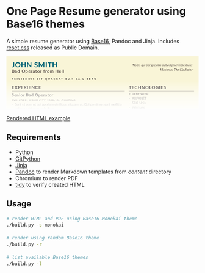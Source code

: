 # One Page Resume generator using Base16 themes

A simple resume generator using [Base16](https://github.com/chriskempson/base16), Pandoc and Jinja.
Includes [reset.css](https://meyerweb.com/eric/tools/css/reset/) released as Public Domain.

![Preview](static/preview.png)

[Rendered HTML example](https://fdziarmagowski.github.io/opr/)

## Requirements

- [Python](https://www.python.org/)
- [GitPython](https://github.com/gitpython-developers/GitPython)
- [Jinja](https://jinja.palletsprojects.com/en/2.11.x/)
- [Pandoc](https://pandoc.org/) to render Markdown templates from _content_ directory
- Chromium to render PDF
- [tidy](http://www.html-tidy.org/) to verify created HTML

## Usage

```sh
# render HTML and PDF using Base16 Monokai theme
./build.py -s monokai

# render using random Base16 theme
./build.py -r

# list available Base16 themes
./build.py -l
```
